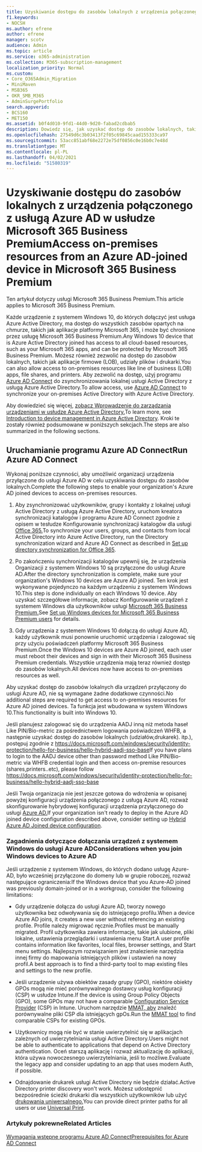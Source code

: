```yaml
---
title: Uzyskiwanie dostępu do zasobów lokalnych z urządzenia połączonego z usługą Azure AD w usłudze Microsoft 365 Business
f1.keywords:
- NOCSH
ms.author: efrene
author: efrene
manager: scotv
audience: Admin
ms.topic: article
ms.service: o365-administration
ms.collection: M365-subscription-management
localization_priority: Normal
ms.custom:
- Core_O365Admin_Migration
- MiniMaven
- MSB365
- OKR_SMB_M365
- AdminSurgePortfolio
search.appverid:
- BCS160
- MET150
ms.assetid: b0f4d010-9fd1-44d0-9d20-fabad2cdbab5
description: Dowiedz się, jak uzyskać dostęp do zasobów lokalnych, takich jak aplikacje biznesowe, udziały plików i drukarki, z urządzenia z systemem Windows 10, do których dołączyć usługa Azure Active Directory.
ms.openlocfilehash: 27549d6c3b03413f2f05c69845caad155333ca97
ms.sourcegitcommit: 53acc851abf68e2272e75df0856c0e16b0c7e48d
ms.translationtype: MT
ms.contentlocale: pl-PL
ms.lasthandoff: 04/02/2021
ms.locfileid: "51580319"
---
```

# <a name="access-on-premises-resources-from-an-azure-ad-joined-device-in-microsoft-365-business-premium"></a><span data-ttu-id="52816-103">Uzyskiwanie dostępu do zasobów lokalnych z urządzenia połączonego z usługą Azure AD w usłudze Microsoft 365 Business Premium</span><span class="sxs-lookup"><span data-stu-id="52816-103">Access on-premises resources from an Azure AD-joined device in Microsoft 365 Business Premium</span></span>

<span data-ttu-id="52816-104">Ten artykuł dotyczy usługi Microsoft 365 Business Premium.</span><span class="sxs-lookup"><span data-stu-id="52816-104">This article applies to Microsoft 365 Business Premium.</span></span>

<span data-ttu-id="52816-105">Każde urządzenie z systemem Windows 10, do których dołączyć jest usługa Azure Active Directory, ma dostęp do wszystkich zasobów opartych na chmurze, takich jak aplikacje platformy Microsoft 365, i może być chronione przez usługę Microsoft 365 Business Premium.</span><span class="sxs-lookup"><span data-stu-id="52816-105">Any Windows 10 device that is Azure Active Directory joined has access to all cloud-based resources, such as your Microsoft 365 apps, and can be protected by Microsoft 365 Business Premium.</span></span> <span data-ttu-id="52816-106">Możesz również zezwolić na dostęp do zasobów lokalnych, takich jak aplikacje firmowe (LOB), udziały plików i drukarki.</span><span class="sxs-lookup"><span data-stu-id="52816-106">You can also allow access to on-premises resources like line of business (LOB) apps, file shares, and printers.</span></span> <span data-ttu-id="52816-107">Aby zezwolić na dostęp, użyj programu [Azure AD Connect](/azure/active-directory/connect/active-directory-aadconnect) do zsynchronizowania lokalnej usługi Active Directory z usługą Azure Active Directory.</span><span class="sxs-lookup"><span data-stu-id="52816-107">To allow access, use [Azure AD Connect](/azure/active-directory/connect/active-directory-aadconnect) to synchronize your on-premises Active Directory with Azure Active Directory.</span></span> 

<span data-ttu-id="52816-108">Aby dowiedzieć się więcej, [zobacz Wprowadzenie do zarządzania urządzeniami w usłudze Azure Active Directory.](/azure/active-directory/device-management-introduction)</span><span class="sxs-lookup"><span data-stu-id="52816-108">To learn more, see [Introduction to device management in Azure Active Directory](/azure/active-directory/device-management-introduction).</span></span>
<span data-ttu-id="52816-109">Kroki te zostały również podsumowane w poniższych sekcjach.</span><span class="sxs-lookup"><span data-stu-id="52816-109">The steps are also summarized in the following sections.</span></span>
 
## <a name="run-azure-ad-connect"></a><span data-ttu-id="52816-110">Uruchamianie programu Azure AD Connect</span><span class="sxs-lookup"><span data-stu-id="52816-110">Run Azure AD Connect</span></span>

<span data-ttu-id="52816-111">Wykonaj poniższe czynności, aby umożliwić organizacji urządzenia przyłączone do usługi Azure AD w celu uzyskiwania dostępu do zasobów lokalnych.</span><span class="sxs-lookup"><span data-stu-id="52816-111">Complete the following steps to enable your organization's Azure AD joined devices to access on-premises resources.</span></span>
  
1. <span data-ttu-id="52816-112">Aby zsynchronizować użytkowników, grupy i kontakty z lokalnej usługi Active Directory z usługą Azure Active Directory, uruchom kreatora synchronizacji katalogów i programu Azure AD Connect zgodnie z opisem w tesłudze Konfigurowanie synchronizacji katalogów dla usługi [Office 365.](../enterprise/set-up-directory-synchronization.md)</span><span class="sxs-lookup"><span data-stu-id="52816-112">To synchronize your users, groups, and contacts from local Active Directory into Azure Active Directory, run the Directory synchronization wizard and Azure AD Connect as described in [Set up directory synchronization for Office 365](../enterprise/set-up-directory-synchronization.md).</span></span>
    
2. <span data-ttu-id="52816-113">Po zakończeniu synchronizacji katalogów upewnij się, że urządzenia Organizacji z systemem Windows 10 są przyłączone do usługi Azure AD.</span><span class="sxs-lookup"><span data-stu-id="52816-113">After the directory synchronization is complete, make sure your organization's Windows 10 devices are Azure AD joined.</span></span> <span data-ttu-id="52816-114">Ten krok jest wykonywane pojedynczo na każdym urządzeniu z systemem Windows 10.</span><span class="sxs-lookup"><span data-stu-id="52816-114">This step is done individually on each Windows 10 device.</span></span> <span data-ttu-id="52816-115">Aby uzyskać szczegółowe informacje, zobacz Konfigurowanie urządzeń z systemem Windows dla użytkowników usługi [Microsoft 365 Business Premium.](set-up-windows-devices.md)</span><span class="sxs-lookup"><span data-stu-id="52816-115">See [Set up Windows devices for Microsoft 365 Business Premium users](set-up-windows-devices.md) for details.</span></span> 
    
3. <span data-ttu-id="52816-116">Gdy urządzenia z systemem Windows 10 dołączą do usługi Azure AD, każdy użytkownik musi ponownie uruchomić urządzenia i zalogować się przy użyciu poświadczeń platformy Microsoft 365 Business Premium.</span><span class="sxs-lookup"><span data-stu-id="52816-116">Once the Windows 10 devices are Azure AD joined, each user must reboot their devices and sign in with their Microsoft 365 Business Premium credentials.</span></span> <span data-ttu-id="52816-117">Wszystkie urządzenia mają teraz również dostęp do zasobów lokalnych.</span><span class="sxs-lookup"><span data-stu-id="52816-117">All devices now have access to on-premises resources as well.</span></span>
    
<span data-ttu-id="52816-118">Aby uzyskać dostęp do zasobów lokalnych dla urządzeń przyłączony do usługi Azure AD, nie są wymagane żadne dodatkowe czynności.</span><span class="sxs-lookup"><span data-stu-id="52816-118">No additional steps are required to get access to on-premises resources for Azure AD joined devices.</span></span> <span data-ttu-id="52816-119">Ta funkcja jest wbudowana w system Windows 10.</span><span class="sxs-lookup"><span data-stu-id="52816-119">This functionality is built into Windows 10.</span></span> 

<span data-ttu-id="52816-120">Jeśli planujesz zalogować się do urządzenia AADJ inną niż metoda haseł Like PIN/Bio-metric za pośrednictwem logowania poświadczeń WHFB, a następnie uzyskać dostęp do zasobów lokalnych (udziałów,drukarek). itp.), postępuj zgodnie z https://docs.microsoft.com/windows/security/identity-protection/hello-for-business/hello-hybrid-aadj-sso-base</span><span class="sxs-lookup"><span data-stu-id="52816-120">If you have plans to login to the AADJ device other than password method Like PIN/Bio-metric via WHFB credential login and then access on-premise resources (shares,printers..etc), please follow https://docs.microsoft.com/windows/security/identity-protection/hello-for-business/hello-hybrid-aadj-sso-base</span></span>
  
<span data-ttu-id="52816-121">Jeśli Twoja organizacja nie jest jeszcze gotowa do wdrożenia w opisanej powyżej konfiguracji urządzenia połączonego z usługą Azure AD, rozważ skonfigurowanie hybrydowej konfiguracji urządzenia przyłączonego do usługi [Azure AD.](manage-windows-devices.md)</span><span class="sxs-lookup"><span data-stu-id="52816-121">If your organization isn't ready to deploy in the Azure AD joined device configuration described above, consider setting up [Hybrid Azure AD Joined device configuration](manage-windows-devices.md).</span></span>
  
### <a name="considerations-when-you-join-windows-devices-to-azure-ad"></a><span data-ttu-id="52816-122">Zagadnienia dotyczące dołączania urządzeń z systemem Windows do usługi Azure AD</span><span class="sxs-lookup"><span data-stu-id="52816-122">Considerations when you join Windows devices to Azure AD</span></span>

<span data-ttu-id="52816-123">Jeśli urządzenie z systemem Windows, do których dodano usługę Azure-AD, było wcześniej przyłączone do domeny lub w grupie roboczej, rozważ następujące ograniczenia:</span><span class="sxs-lookup"><span data-stu-id="52816-123">If the Windows device that you Azure-AD joined was previously domain-joined or in a workgroup, consider the following limitations:</span></span>
  
- <span data-ttu-id="52816-124">Gdy urządzenie dołącza do usługi Azure AD, tworzy nowego użytkownika bez odwoływania się do istniejącego profilu.</span><span class="sxs-lookup"><span data-stu-id="52816-124">When a device Azure AD joins, it creates a new user without referencing an existing profile.</span></span> <span data-ttu-id="52816-125">Profile należy migrować ręcznie.</span><span class="sxs-lookup"><span data-stu-id="52816-125">Profiles must be manually migrated.</span></span> <span data-ttu-id="52816-126">Profil użytkownika zawiera informacje, takie jak ulubione, pliki lokalne, ustawienia przeglądarki i ustawienia menu Start.</span><span class="sxs-lookup"><span data-stu-id="52816-126">A user profile contains information like favorites, local files, browser settings, and Start menu settings.</span></span> <span data-ttu-id="52816-127">Najlepszym rozwiązaniem jest znalezienie narzędzia innej firmy do mapowania istniejących plików i ustawień na nowy profil.</span><span class="sxs-lookup"><span data-stu-id="52816-127">A best approach is to find a third-party tool to map existing files and settings to the new profile.</span></span>

- <span data-ttu-id="52816-128">Jeśli urządzenie używa obiektów zasady grupy (GPO), niektóre obiekty GPOs [](/windows/configuration/provisioning-packages/how-it-pros-can-use-configuration-service-providers) mogą nie mieć porównywalnego dostawcy usług konfiguracji (CSP) w usłudze Intune.</span><span class="sxs-lookup"><span data-stu-id="52816-128">If the device is using Group Policy Objects (GPO), some GPOs may not have a comparable [Configuration Service Provider](/windows/configuration/provisioning-packages/how-it-pros-can-use-configuration-service-providers) (CSP) in Intune.</span></span> <span data-ttu-id="52816-129">Uruchom narzędzie [MMAT, aby](https://www.microsoft.com/download/details.aspx?id=45520) znaleźć porównywalne pliki CSP dla istniejących gpOs.</span><span class="sxs-lookup"><span data-stu-id="52816-129">Run the [MMAT tool](https://www.microsoft.com/download/details.aspx?id=45520) to find comparable CSPs for existing GPOs.</span></span>

- <span data-ttu-id="52816-130">Użytkownicy mogą nie być w stanie uwierzytelnić się w aplikacjach zależnych od uwierzytelniania usługi Active Directory.</span><span class="sxs-lookup"><span data-stu-id="52816-130">Users might not be able to authenticate to applications that depend on Active Directory authentication.</span></span> <span data-ttu-id="52816-131">Oceń starszą aplikację i rozważ aktualizację do aplikacji, która używa nowoczesnego uwierzytelniania, jeśli to możliwe.</span><span class="sxs-lookup"><span data-stu-id="52816-131">Evaluate the legacy app and consider updating to an app that uses modern Auth, if possible.</span></span>

- <span data-ttu-id="52816-132">Odnajdowanie drukarek usługi Active Directory nie będzie działać.</span><span class="sxs-lookup"><span data-stu-id="52816-132">Active Directory printer discovery won't work.</span></span> <span data-ttu-id="52816-133">Możesz udostępnić bezpośrednie ścieżki drukarki dla wszystkich użytkowników lub użyć [drukowania uniwersalnego.](/universal-print/)</span><span class="sxs-lookup"><span data-stu-id="52816-133">You can provide direct printer paths for all users or use [Universal Print](/universal-print/).</span></span>

### <a name="related-articles"></a><span data-ttu-id="52816-134">Artykuły pokrewne</span><span class="sxs-lookup"><span data-stu-id="52816-134">Related Articles</span></span>

[<span data-ttu-id="52816-135">Wymagania wstępne programu Azure AD Connect</span><span class="sxs-lookup"><span data-stu-id="52816-135">Prerequisites for Azure AD Connect</span></span>](https://docs.microsoft.com/azure/active-directory/hybrid/how-to-connect-install-prerequisites)
